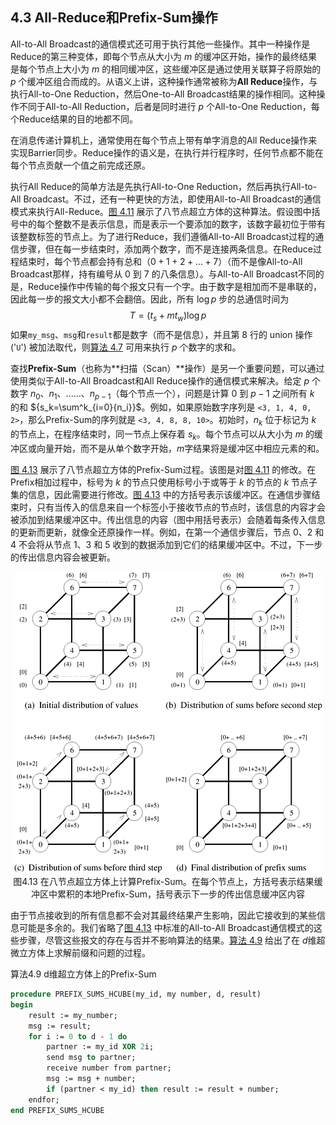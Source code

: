 ## 4.3 All-Reduce和Prefix-Sum操作

All-to-All Broadcast的通信模式还可用于执行其他一些操作。其中一种操作是Reduce的第三种变体，即每个节点从大小为 $m$ 的缓冲区开始，操作的最终结果是每个节点上大小为 $m$ 的相同缓冲区，这些缓冲区是通过使用关联算子将原始的 $p$ 个缓冲区组合而成的。从语义上讲，这种操作通常被称为**All Reduce**操作，与执行All-to-One Reduction，然后One-to-All Broadcast结果的操作相同。这种操作不同于All-to-All Reduction，后者是同时进行 $p$ 个All-to-One Reduction，每个Reduce结果的目的地都不同。

在消息传递计算机上，通常使用在每个节点上带有单字消息的All Reduce操作来实现Barrier同步。Reduce操作的语义是，在执行并行程序时，任何节点都不能在每个节点贡献一个值之前完成还原。

执行All Reduce的简单方法是先执行All-to-One Reduction，然后再执行All-to-All Broadcast。不过，还有一种更快的方法，即使用All-to-All Broadcast的通信模式来执行All-Reduce。[图 4.11](#fig4.11) 展示了八节点超立方体的这种算法。假设图中括号中的每个整数不是表示信息，而是表示一个要添加的数字，该数字最初位于带有该整数标签的节点上。为了进行Reduce，我们遵循All-to-All Broadcast过程的通信步骤，但在每一步结束时，添加两个数字，而不是连接两条信息。在Reduce过程结束时，每个节点都会持有总和（${0 + 1 + 2 + … + 7}$）（而不是像All-to-All Broadcast那样，持有编号从 0 到 7 的八条信息）。与All-to-All Broadcast不同的是，Reduce操作中传输的每个报文只有一个字。由于数字是相加而不是串联的，因此每一步的报文大小都不会翻倍。因此，所有 ${\log p}$ 步的总通信时间为
$$
T=(t_s+mt_w)\log p
$$
如果`my_msg`、`msg`和`result`都是数字（而不是信息），并且第 8 行的 union 操作 ('`U`') 被加法取代，则[算法 4.7](#algo4.7) 可用来执行 $p$ 个数字的求和。

查找**Prefix-Sum**（也称为**扫描（Scan）**操作）是另一个重要问题，可以通过使用类似于All-to-All Broadcast和All Reduce操作的通信模式来解决。给定 $p$ 个数字 $n_0$、$n_1$、......、$n_{p-1}$（每个节点一个），问题是计算 $0$ 到 $p-1$ 之间所有 $k$ 的和 ${s_k=\sum^k_{i=0}{n_i}}$。例如，如果原始数字序列是 `<3, 1, 4, 0, 2>`，那么Prefix-Sum的序列就是 `<3, 4, 8, 8, 10>`。初始时，$n_k$ 位于标记为 $k$ 的节点上，在程序结束时，同一节点上保存着 $s_k$。每个节点可以从大小为 $m$ 的缓冲区或向量开始，而不是从单个数字开始，$m$​ 字结果将是缓冲区中相应元素的和。

[图 4.13](#fig4.13) 展示了八节点超立方体的Prefix-Sum过程。该图是对[图 4.11](#fig4.11) 的修改。在Prefix相加过程中，标号为 $k$ 的节点只使用标号小于或等于 $k$ 的节点的 $k$ 节点子集的信息，因此需要进行修改。[图 4.13](#fig4.13) 中的方括号表示该缓冲区。在通信步骤结束时，只有当传入的信息来自一个标签小于接收节点的节点时，该信息的内容才会被添加到结果缓冲区中。传出信息的内容（图中用括号表示）会随着每条传入信息的更新而更新，就像全还原操作一样。例如，在第一个通信步骤后，节点 0、2 和 4 不会将从节点 1、3 和 5 收到的数据添加到它们的结果缓冲区中。不过，下一步的传出信息内容会被更新。

<div align="center" id="fig4.13" name="fig4.13">
    <img src="./images/image-20240617180836117.png"/>
    <div>
        图4.13 在八节点超立方体上计算Prefix-Sum。在每个节点上，方括号表示结果缓冲区中累积的本地Prefix-Sum，括号表示下一步的传出信息缓冲区内容
    </div>
</div>

由于节点接收到的所有信息都不会对其最终结果产生影响，因此它接收到的某些信息可能是多余的。我们省略了[图 4.13](#fig4.13) 中标准的All-to-All Broadcast通信模式的这些步骤，尽管这些报文的存在与否并不影响算法的结果。[算法 4.9](#algo4.9) 给出了在 $d$​ 维超微立方体上求解前缀和问题的过程。

<div id="algo4.9" name="algo4.9">算法4.9 d维超立方体上的Prefix-Sum</div>

```pascal
procedure PREFIX_SUMS_HCUBE(my_id, my number, d, result)
begin
    result := my_number;
    msg := result;
    for i := 0 to d - 1 do
        partner := my_id XOR 2i;
        send msg to partner;
        receive number from partner;
        msg := msg + number;
        if (partner < my_id) then result := result + number;
    endfor;
end PREFIX_SUMS_HCUBE
```

